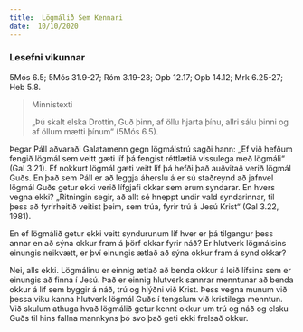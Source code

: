 ```yaml
---
title:  Lögmálið Sem Kennari
date:  10/10/2020
---
```


### Lesefni vikunnar
5Mós 6.5; 5Mós 31.9-27; Róm 3.19-23; Opb 12.17; Opb 14.12; Mrk 6.25-27; Heb 5.8.

> <p>Minnistexti</p>
> „Þú skalt elska Drottin, Guð þinn, af öllu hjarta þínu, allri sálu þinni og af öllum mætti þínum“ (5Mós 6.5).

Þegar Páll aðvaraði Galatamenn gegn lögmálstrú sagði hann: „Ef við hefðum fengið lögmál sem veitt gæti líf þá fengist réttlætið vissulega með lögmáli“ (Gal 3.21). Ef nokkurt lögmál gæti veitt líf þá hefði það auðvitað verið lögmál Guðs. En það sem Páll er að leggja áherslu á er sú staðreynd að jafnvel lögmál Guðs getur ekki verið lífgjafi okkar sem erum syndarar. En hvers vegna ekki? „Ritningin segir, að allt sé hneppt undir vald syndarinnar, til þess að fyrirheitið veitist þeim, sem trúa, fyrir trú á Jesú Krist“ (Gal 3.22, 1981).

En ef lögmálið getur ekki veitt syndurunum líf hver er þá tilgangur þess annar en að sýna okkur fram á þörf okkar fyrir náð? Er hlutverk lögmálsins einungis neikvætt, er því einungis ætlað að sýna okkur fram á synd okkar?

Nei, alls ekki. Lögmálinu er einnig ætlað að benda okkur á leið lífsins sem er einungis að finna í Jesú. Það er einnig hlutverk sannrar menntunar að benda okkur á líf sem byggir á náð, trú og hlýðni við Krist. Þess vegna munum við þessa viku kanna hlutverk lögmál Guðs í tengslum við kristilega menntun. Við skulum athuga hvað lögmálið getur kennt okkur um trú og náð og elsku Guðs til hins fallna mannkyns þó svo það geti ekki frelsað okkur.